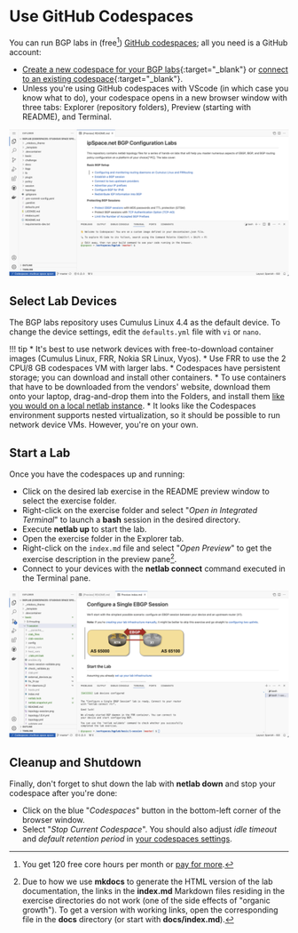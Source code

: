 # Use GitHub Codespaces

You can run BGP labs in (free[^UTAP]) [GitHub codespaces](https://docs.github.com/en/codespaces/overview); all you need is a GitHub account:

* [Create a new codespace for your BGP labs](https://github.com/codespaces/new/bgplab/bgplab){:target="_blank"} or [connect to an existing codespace](https://github.com/codespaces){:target="_blank"}.
* Unless you're using GitHub codespaces with VScode (in which case you know what to do), your codespace opens in a new browser window with three tabs: Explorer (repository folders), Preview (starting with README), and Terminal.

[^UTAP]: You get 120 free core hours per month or [pay for more](https://docs.github.com/en/billing/managing-billing-for-github-codespaces/about-billing-for-github-codespaces).

[![](img/codespaces-start.png)](img/codespaces-start.png)

## Select Lab Devices

The BGP labs repository uses Cumulus Linux 4.4 as the default device. To change the device settings, edit the `defaults.yml` file with `vi` or `nano`.
    
!!! tip
    * It's best to use network devices with free-to-download container images (Cumulus Linux, FRR, Nokia SR Linux, Vyos).
    * Use FRR to use the 2 CPU/8 GB codespaces VM with larger labs.
    * Codespaces have persistent storage; you can download and install other containers.
    * To use containers that have to be downloaded from the vendors' website, download them onto your laptop, drag-and-drop them into the Folders, and install them [like you would on a local netlab instance](https://netlab.tools/labs/clab/#container-images).
    * It looks like the Codespaces environment supports nested virtualization, so it should be possible to run network device VMs. However, you're on your own.

## Start a Lab

Once you have the codespaces up and running:

* Click on the desired lab exercise in the README preview window to select the exercise folder.
* Right-click on the exercise folder and select "*Open in Integrated Terminal*" to launch a **bash** session in the desired directory.
* Execute **netlab up** to start the lab.
* Open the exercise folder in the Explorer tab.
* Right-click on the `index.md` file and select "_Open Preview_" to get the exercise description in the preview pane[^BL].
* Connect to your devices with the **netlab connect** command executed in the Terminal pane.

[![](img/codespaces-lab.png)](img/codespaces-lab.png)

[^BL]: Due to how we use **mkdocs** to generate the HTML version of the lab documentation, the links in the **index.md** Markdown files residing in the exercise directories do not work (one of the side effects of "organic growth"). To get a version with working links, open the corresponding file in the **docs** directory (or start with **docs/index.md**).

## Cleanup and Shutdown

Finally, don't forget to shut down the lab with **netlab down** and stop your codespace after you're done:

* Click on the blue "*Codespaces*" button in the bottom-left corner of the browser window.
* Select "*Stop Current Codespace*". You should also adjust *idle timeout* and *default retention period* in [your codespaces settings](https://github.com/settings/codespaces).